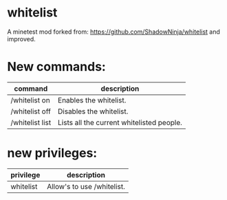 # whitelist
A minetest mod forked from: https://github.com/ShadowNinja/whitelist and improved.

# New commands:
| command         | description                               |
|-----------------|-------------------------------------------|
| /whitelist on   | Enables the whitelist.                    |
| /whitelist off   | Disables the whitelist.                   |
| /whitelist list | Lists all the current whitelisted people. |

# new privileges:
| privilege       | description                               |
|-----------------|-------------------------------------------|
| whitelist       | Allow's to use /whitelist.                |
